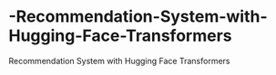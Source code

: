 # -Recommendation-System-with-Hugging-Face-Transformers
 Recommendation System with Hugging Face Transformers
